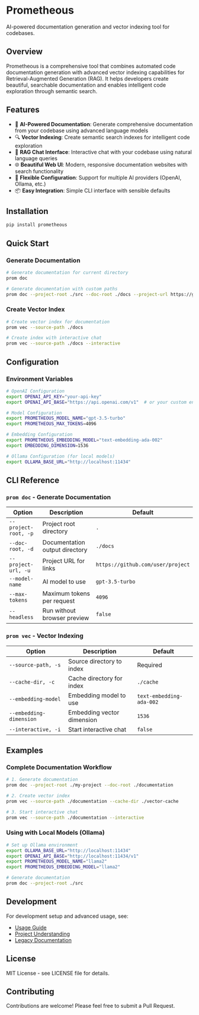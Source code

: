 # Prometheous

AI-powered documentation generation and vector indexing tool for codebases.

## Overview

Prometheous is a comprehensive tool that combines automated code documentation generation with advanced vector indexing capabilities for Retrieval-Augmented Generation (RAG). It helps developers create beautiful, searchable documentation and enables intelligent code exploration through semantic search.

## Features

- 🤖 **AI-Powered Documentation**: Generate comprehensive documentation from your codebase using advanced language models
- 🔍 **Vector Indexing**: Create semantic search indexes for intelligent code exploration
- 💬 **RAG Chat Interface**: Interactive chat with your codebase using natural language queries
- 🌐 **Beautiful Web UI**: Modern, responsive documentation websites with search functionality
- 🔧 **Flexible Configuration**: Support for multiple AI providers (OpenAI, Ollama, etc.)
- 📦 **Easy Integration**: Simple CLI interface with sensible defaults

## Installation

```bash
pip install prometheous
```

## Quick Start

### Generate Documentation

```bash
# Generate documentation for current directory
prom doc

# Generate documentation with custom paths
prom doc --project-root ./src --doc-root ./docs --project-url https://github.com/user/repo
```

### Create Vector Index

```bash
# Create vector index for documentation
prom vec --source-path ./docs

# Create index with interactive chat
prom vec --source-path ./docs --interactive
```

## Configuration

### Environment Variables

```bash
# OpenAI Configuration
export OPENAI_API_KEY="your-api-key"
export OPENAI_API_BASE="https://api.openai.com/v1"  # or your custom endpoint

# Model Configuration
export PROMETHEOUS_MODEL_NAME="gpt-3.5-turbo"
export PROMETHEOUS_MAX_TOKENS=4096

# Embedding Configuration
export PROMETHEOUS_EMBEDDING_MODEL="text-embedding-ada-002"
export EMBEDDING_DIMENSION=1536

# Ollama Configuration (for local models)
export OLLAMA_BASE_URL="http://localhost:11434"
```

## CLI Reference

### `prom doc` - Generate Documentation

| Option | Description | Default |
|--------|-------------|----------|
| `--project-root, -p` | Project root directory | `.` |
| `--doc-root, -d` | Documentation output directory | `./docs` |
| `--project-url, -u` | Project URL for links | `https://github.com/user/project` |
| `--model-name` | AI model to use | `gpt-3.5-turbo` |
| `--max-tokens` | Maximum tokens per request | `4096` |
| `--headless` | Run without browser preview | `false` |

### `prom vec` - Vector Indexing

| Option | Description | Default |
|--------|-------------|----------|
| `--source-path, -s` | Source directory to index | Required |
| `--cache-dir, -c` | Cache directory for index | `./cache` |
| `--embedding-model` | Embedding model to use | `text-embedding-ada-002` |
| `--embedding-dimension` | Embedding vector dimension | `1536` |
| `--interactive, -i` | Start interactive chat | `false` |

## Examples

### Complete Documentation Workflow

```bash
# 1. Generate documentation
prom doc --project-root ./my-project --doc-root ./documentation

# 2. Create vector index
prom vec --source-path ./documentation --cache-dir ./vector-cache

# 3. Start interactive chat
prom vec --source-path ./documentation --interactive
```

### Using with Local Models (Ollama)

```bash
# Set up Ollama environment
export OLLAMA_BASE_URL="http://localhost:11434"
export OPENAI_API_BASE="http://localhost:11434/v1"
export PROMETHEOUS_MODEL_NAME="llama2"
export PROMETHEOUS_EMBEDDING_MODEL="llama2"

# Generate documentation
prom doc --project-root ./src
```

## Development

For development setup and advanced usage, see:
- [Usage Guide](./usage.txt)
- [Project Understanding](./project_understanding.txt)
- [Legacy Documentation](./README.old.md)

## License

MIT License - see LICENSE file for details.

## Contributing

Contributions are welcome! Please feel free to submit a Pull Request.
